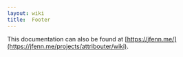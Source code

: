 ```yaml
---
layout: wiki
title:  Footer
---
```


This documentation can also be found at [https://jfenn.me/](https://jfenn.me/projects/attribouter/wiki).